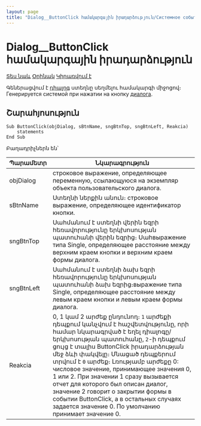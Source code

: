 ```yaml
---
layout: page
title: "Dialog__ButtonClick համակարգային իրադարձություն/Системное событие опис. диалога _ButtonClick"
---
```


# Dialog__ButtonClick համակարգային իրադարձություն

[Տես նաև](../ScriptProcs/DialogEvents.html)  [Օրինակ](../Examples/E_Dialog_ButtonClick.md) [Կիրառվում է](../ScriptProcs/DialogEvents.html)

Գեներացվում է [դիալոգ](../Defs/Dialog.html) ստեղնը  սեղմելու համակարգի միջոցով։
Генерируется cистемой при нажатии на кнопку [диалога](../Defs/Dialog.html).


## Շարահյոսություն

```as4x
Sub ButtonClick(objDialog, sBtnName, sngBtnTop, sngBtnLeft, Reakcia)
    statements
End Sub
```
Բաղադրիչներն են՝

| Պարամետր | Նկարագրություն |
|--|--|
| objDialog | строковое выражение, определяющее переменную, ссылающуюся на экземпляр объекта пользовательского диалога. |
| sBtnName | Ստեղնի ներքին անուն։ строковое выражение, определяющее идентификатор кнопки. |
| sngBtnTop | Սահմանում է ստեղնի վերին եզրի հեռավորությունը երկխոսության պատուհանի վերին եզրից։ Սահвыражение типа Single, определяющее расстояние между верхним краем кнопки и верхним краем формы диалога. |
| sngBtnLeft | Սահմանում է ստեղնի ձախ եզրի հեռավորությունը երկխոսության պատուհանի ձախ եզրից։выражение типа Single, определяющее расстояние между левым краем кнопки и левым краем формы диалога. |
| Reakcia | 0, 1 կամ 2 արժեք ընդունող։ `1` արժեքի դեպքում կանչվում է հաշվետվությունը, որի համար նկարագրված է եղել դիալոգը/երկխոսության պատուհանը, `2`-ի դեպքում ցույց է տալիս ButtonClick իրադարձության մեջ ձևի փակվելը։ Մնացած դեպքերում տրվում է `0` արժեք։ Լռությամբ արժեքը 0:  числовое значение, принимающее значения 0, 1 или 2. При значении 1 сразу вызывается отчет для которого был описан диалог, значение 2 говорит о закрытии формы в событии ButtonClick, а в остальных случаях задается значение 0. По умолчанию принимает значение 0. |
